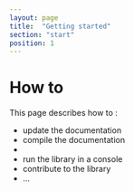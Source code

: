 ```yaml
---
layout: page
title:  "Getting started"
section: "start"
position: 1
---
```


# How to

This page describes how to :
 - update the documentation
 - compile the documentation
 - 
 - run the library in a console
 - contribute to the library
 - ...
